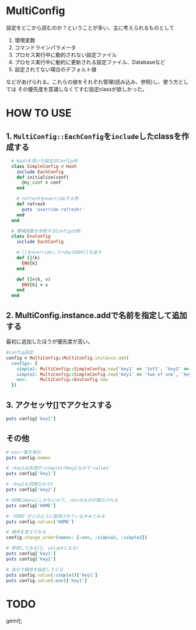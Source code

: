 # MultiConfig

設定をどこから読むのか？ということが多い、主に考えられるものとして

1. 環境変数
2. コマンドラインパラメータ
3. プロセス実行中に動的されない設定ファイル
4. プロセス実行中に動的に更新される設定ファイル、Databaseなど
5. 設定されてない場合のデフォルト値

などがあげられる。これらの値をそれぞれ管理(読み込み、参照)し、使う方としては
その優先度を意識しなくてすむ設定classが欲しかった。


# HOW TO USE

## 1. `MultiConfig::EachConfig`を`include`したclassを作成する

```ruby
  # Hashを用いた設定のConfig例
  class SimpleConfig < Hash
    include EachConfig
    def initialize(conf)
      @my_conf = conf
    end

    # refreshをoverrideする例
    def refresh
      puts 'override refresh!'
    end
  end

  # 環境変数を参照するConfigの例
  class EnvConfig
    include EachConfig

    # []をoverrideしてrubyのENV[]を返す
    def [](k)
      ENV[k]
    end

    def []=(k, v)
      ENV[k] = v
    end
  end
```

## 2. MultiConfig.instance.addで名前を指定して追加する

最初に追加したほうが優先度が高い。

```ruby
#config設定
config = MultiConfig::MultiConfig.instance.add(
  configs: {
    simple1: MultiConfig::SimpleConfig.new('key1' => '1of1', 'key2' =>  '2of1'),
    simple2: MultiConfig::SimpleConfig.new('key1' => 'two of one', 'key2' => 'two of two'),
    env:     MultiConfig::EnvConfig.new
  })

```


## 3. アクセッサ[]でアクセスする

```ruby
puts config['key1']
```


## その他

```ruby
# env一覧を表示
puts config.names

# :key1は先頭が:simple1のkey1なので'value1'
puts config['key1']

# :key2も同様なので2
puts config['key2']

# HOMEはenvにしかないので、:envのものが表示される
puts config['HOME']

# 'HOME'がどのように取得されているかみてみる
puts config.values('HOME')

# 順序を変えてみる
config.change_order(names: [:env, :simple2, :simple1])

# 参照してみる(3, value4となる)
puts config['key1']
puts config['key2']

# 自分で順序を指定してとる
puts config.value(:simple1)['key1']
puts config.value(:env)['key1']
```

# TODO
 gem化
